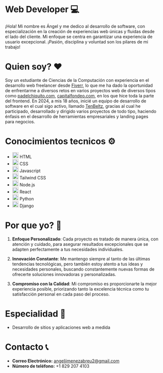 # Web Developer 💻

¡Hola! Mi nombre es Ángel y me dedico al desarrollo de software, con especialización en la creación de experiencias web únicas y fluidas desde el lado del cliente. Mi enfoque se centra en garantizar una experiencia de usuario excepcional. ¡Pasión, disciplina y voluntad son los pilares de mi trabajo!

# Quien soy? ❤

Soy un estudiante de Ciencias de la Computación con experiencia en el desarrollo web freelancer desde [Fiverr](https://es.fiverr.com/angeljimenezabr), lo que me ha dado la oportunidad de enfrentarme a diversos retos en varios proyectos web de diversos tipos como [padelchiquito.com](https://www.padelchiquito.com), [capitalfondeo.com](https://www.capitalfondeo.com), en los que hice toda la parte del frontend. En 2024, a mis 18 años, inicié un equipo de desarrollo de software en el cual sigo activo, llamado [TenBeltz](https://tenbeltz.com), gracias al cual he participado, desarrollado y dirigido varios proyectos de todo tipo, haciendo énfasis en el desarrollo de herramientas empresariales y landing pages para negocios.

# Conocimientos tecnicos ⚙

- <img src="https://cdn-icons-png.flaticon.com/512/1532/1532556.png" alt="HTML Logo" width="20"/> HTML
- <img src="https://upload.wikimedia.org/wikipedia/commons/thumb/6/62/CSS3_logo.svg/800px-CSS3_logo.svg.png" alt="CSS Logo" width="20"/> CSS
- <img src="https://upload.wikimedia.org/wikipedia/commons/thumb/9/99/Unofficial_JavaScript_logo_2.svg/800px-Unofficial_JavaScript_logo_2.svg.png" alt="CSS Logo" width="20"/> Javascript
- <img src="https://upload.wikimedia.org/wikipedia/commons/thumb/d/d5/Tailwind_CSS_Logo.svg/320px-Tailwind_CSS_Logo.svg.png" alt="Tailwind CSS Logo" width="20"/> Tailwind CSS
- <img src="https://upload.wikimedia.org/wikipedia/commons/thumb/d/d9/Node.js_logo.svg/1280px-Node.js_logo.svg.png" alt="Tailwind CSS Logo" width="20"/> Node.js
- <img src="https://upload.wikimedia.org/wikipedia/commons/thumb/4/47/React.svg/768px-React.svg.png" alt="Tailwind CSS Logo" width="20"/> React
- <img src="https://upload.wikimedia.org/wikipedia/commons/thumb/c/c3/Python-logo-notext.svg/1869px-Python-logo-notext.svg.png" alt="Python Logo" width="20"/> Python
- <img src="https://download.logo.wine/logo/Django_(web_framework)/Django_(web_framework)-Logo.wine.png" alt="Django Logo" width="20"/> Django

# Por que yo? 🤝

1. **Enfoque Personalizado**: Cada proyecto es tratado de manera única, con atención y cuidado, para asegurar resultados excepcionales que se adapten perfectamente a tus necesidades individuales.

2. **Innovación Constante**: Me mantengo siempre al tanto de las últimas tendencias tecnológicas, pero también estoy atento a tus ideas y necesidades personales, buscando constantemente nuevas formas de ofrecerte soluciones innovadoras y personalizadas.

3. **Compromiso con la Calidad**: Mi compromiso es proporcionarte la mejor experiencia posible, priorizando tanto la excelencia técnica como tu satisfacción personal en cada paso del proceso.

# Especialidad 🎯

- Desarrollo de sitios y aplicaciones web a medida

# Contacto 📞

- **Correo Electrónico:** angeljimenezabreu2@gmail.com
- **Número de teléfono:** +1 829 207 4103
